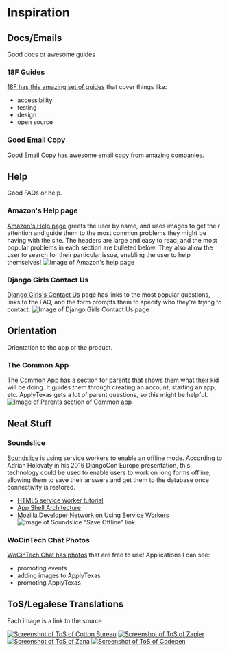 # Inspiration 

## Docs/Emails 
Good docs or awesome guides 

### 18F Guides 
[18F has this amazing set of guides](https://pages.18f.gov/guides/) that cover things like: 

- accessibility 
- testing
- design 
- open source

### Good Email Copy 
[Good Email Copy](http://www.goodemailcopy.com/) has awesome email copy from amazing companies. 

## Help 
Good FAQs or help. 

### Amazon's Help page 
[Amazon's Help page](https://smile.amazon.com/gp/help/customer/display.html?sa-no-redirect=1) greets the user by name, and uses images to get their attention and guide them to the most common problems they might be having with the site. The headers are large and easy to read, and the most popular problems in each section are bulleted below. They also allow the user to search for their particular issue, enabling the user to help themselves! 
![Image of Amazon's help page](http://i.imgur.com/LdXzOUk.png) 

### Django Girls Contact Us
[Django Girls's Contact Us](https://djangogirls.org/contact/) page has links to the most popular questions, links to the FAQ, and the form prompts them to specify who they're trying to contact. 
![Image of Django Girls Contact Us page](http://i.imgur.com/oG5APIZ.png)

## Orientation 
Orientation to the app or the product. 

### The Common App 
[The Common App](https://www.commonapp.org/) has a section for parents that shows them what their kid will be doing. It guides them through creating an account, starting an app, etc. ApplyTexas gets a lot of parent questions, so this might be helpful. 
![Image of Parents section of Common app](http://i.imgur.com/eEANwM7.jpg)

## Neat Stuff 

### Soundslice 
[Soundslice](https://www.soundslice.com) is using service workers to enable an offline mode. According to Adrian Holovaty in his 2016 DjangoCon Europe presentation, this technology could be used to enable users to work on long forms offline, allowing them to save their answers and get them to the database once connectivity is restored. 
 - [HTML5 service worker tutorial](http://www.html5rocks.com/en/tutorials/service-worker/introduction/)
 - [App Shell Architecture](https://developers.google.com/web/updates/2015/11/app-shell)
 - [Mozilla Developer Network on Using Service Workers](https://developer.mozilla.org/en-US/docs/Web/API/Service_Worker_API/Using_Service_Workers)
 ![Image of Soundslice "Save Offline" link](http://i.imgur.com/7jIAICn.png)

### WoCinTech Chat Photos 
[WoCinTech Chat has photos](https://www.flickr.com/photos/wocintechchat/) that are free to use! Applications I can see: 
- promoting events 
- adding images to ApplyTexas 
- promoting ApplyTexas 

## ToS/Legalese Translations 
Each image is a link to the source 

[![Screenshot of ToS of Cotton Bureau](http://i.imgur.com/8RQxBVz.png)](https://cottonbureau.com/tos)
[![Screenshot of ToS of Zapier](http://i.imgur.com/TaTDQJr.png)](https://zapier.com/terms/)
[![Screenshot of ToS of Zana](http://i.imgur.com/ex3wNMD.png)](https://zana.io/terms/)
[![Screenshot of ToS of Codepen](http://i.imgur.com/ElTEdT9.png)](https://blog.codepen.io/legal/terms-of-service/)
